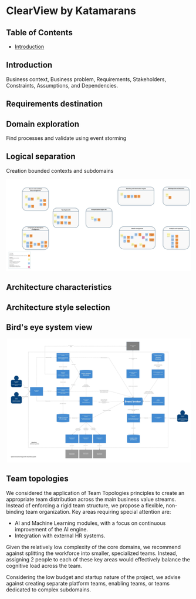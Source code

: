 # ClearView by Katamarans

## Table of Contents

- [Introduction](#introduction)

## Introduction
Business context, Business problem, Requirements, Stakeholders, Constraints, Assumptions, and Dependencies.

## Requirements destination

## Domain exploration
Find processes and validate using event storming

## Logical separation
Creation bounded contexts and subdomains

<img src="EventStorming/images/4.jpg">

## Architecture characteristics

## Architecture style selection

## Bird's eye system view

<img src="C4/images/C4-L2.jpg">

## Team topologies

We considered the application of Team Topologies principles to create an appropriate team distribution across the main
business value streams. Instead of enforcing a rigid team structure, we propose a flexible, non-binding team
organization. Key areas requiring special attention are:

- AI and Machine Learning modules, with a focus on continuous improvement of the AI engine.
- Integration with external HR systems.

Given the relatively low complexity of the core domains, we recommend against splitting the workforce into smaller,
specialized teams. Instead, assigning 2 people to each of these key areas would effectively balance the cognitive load
across the team.

Considering the low budget and startup nature of the project, we advise against creating separate platform teams,
enabling teams, or teams dedicated to complex subdomains.

 

